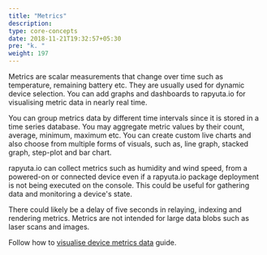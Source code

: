 ```yaml
---
title: "Metrics"
description:
type: core-concepts
date: 2018-11-21T19:32:57+05:30
pre: "k. "
weight: 197
---
```

Metrics are scalar measurements that change over time such as temperature,
remaining battery etc. They are usually used for dynamic device selection.
You can add graphs and dashboards to rapyuta.io for visualising metric data
in nearly real time.

You can group metrics data by different time intervals since it is stored in a
time series database. You may aggregate metric values by their count, average,
minimum, maximum etc. You can create custom live charts and also choose from
multiple forms of visuals, such as, line graph, stacked graph, step-plot and
bar chart.

rapyuta.io can collect metrics such as humidity and wind speed, from a
powered-on or connected device even if a rapyuta.io package deployment is not
being executed on the console. This could be useful for gathering data and
monitoring a device's state.

There could likely be a delay of five seconds in relaying, indexing and
rendering metrics. Metrics are not intended for large data blobs such as
laser scans and images.

Follow how to [visualise device metrics data](/getting-started/metrics-collection-visualisation) guide.
